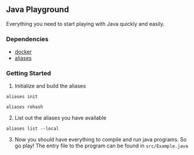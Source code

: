 Java Playground
----------------

Everything you need to start playing with Java quickly and easily.

### Dependencies

- [docker](https://docs.docker.com/install/#supported-platforms)
- [aliases](https://github.com/sebglazebrook/aliases)

### Getting Started

1. Initialize and build the aliases

```
aliases init

aliases rehash
```

2. List out the aliases you have available

```
aliases list --local
```

3. Now you should have everything to compile and run java programs. So go play!
The entry file to the program can be found in `src/Example.java`
